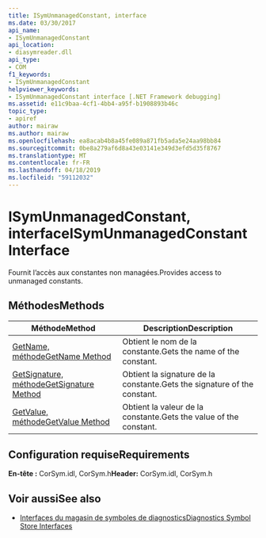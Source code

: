 ```yaml
---
title: ISymUnmanagedConstant, interface
ms.date: 03/30/2017
api_name:
- ISymUnmanagedConstant
api_location:
- diasymreader.dll
api_type:
- COM
f1_keywords:
- ISymUnmanagedConstant
helpviewer_keywords:
- ISymUnmanagedConstant interface [.NET Framework debugging]
ms.assetid: e11c9baa-4cf1-4bb4-a95f-b1908893b46c
topic_type:
- apiref
author: mairaw
ms.author: mairaw
ms.openlocfilehash: ea8acab4b8a45fe089a871fb5ada5e24aa98bb84
ms.sourcegitcommit: 0be8a279af6d8a43e03141e349d3efd5d35f8767
ms.translationtype: MT
ms.contentlocale: fr-FR
ms.lasthandoff: 04/18/2019
ms.locfileid: "59112032"
---
```

# <a name="isymunmanagedconstant-interface"></a><span data-ttu-id="fe0e4-102">ISymUnmanagedConstant, interface</span><span class="sxs-lookup"><span data-stu-id="fe0e4-102">ISymUnmanagedConstant Interface</span></span>
<span data-ttu-id="fe0e4-103">Fournit l’accès aux constantes non managées.</span><span class="sxs-lookup"><span data-stu-id="fe0e4-103">Provides access to unmanaged constants.</span></span>  
  
## <a name="methods"></a><span data-ttu-id="fe0e4-104">Méthodes</span><span class="sxs-lookup"><span data-stu-id="fe0e4-104">Methods</span></span>  
  
|<span data-ttu-id="fe0e4-105">Méthode</span><span class="sxs-lookup"><span data-stu-id="fe0e4-105">Method</span></span>|<span data-ttu-id="fe0e4-106">Description</span><span class="sxs-lookup"><span data-stu-id="fe0e4-106">Description</span></span>|  
|------------|-----------------|  
|[<span data-ttu-id="fe0e4-107">GetName, méthode</span><span class="sxs-lookup"><span data-stu-id="fe0e4-107">GetName Method</span></span>](../../../../docs/framework/unmanaged-api/diagnostics/isymunmanagedconstant-getname-method.md)|<span data-ttu-id="fe0e4-108">Obtient le nom de la constante.</span><span class="sxs-lookup"><span data-stu-id="fe0e4-108">Gets the name of the constant.</span></span>|  
|[<span data-ttu-id="fe0e4-109">GetSignature, méthode</span><span class="sxs-lookup"><span data-stu-id="fe0e4-109">GetSignature Method</span></span>](../../../../docs/framework/unmanaged-api/diagnostics/isymunmanagedconstant-getsignature-method.md)|<span data-ttu-id="fe0e4-110">Obtient la signature de la constante.</span><span class="sxs-lookup"><span data-stu-id="fe0e4-110">Gets the signature of the constant.</span></span>|  
|[<span data-ttu-id="fe0e4-111">GetValue, méthode</span><span class="sxs-lookup"><span data-stu-id="fe0e4-111">GetValue Method</span></span>](../../../../docs/framework/unmanaged-api/diagnostics/isymunmanagedconstant-getvalue-method.md)|<span data-ttu-id="fe0e4-112">Obtient la valeur de la constante.</span><span class="sxs-lookup"><span data-stu-id="fe0e4-112">Gets the value of the constant.</span></span>|  
  
## <a name="requirements"></a><span data-ttu-id="fe0e4-113">Configuration requise</span><span class="sxs-lookup"><span data-stu-id="fe0e4-113">Requirements</span></span>  
 <span data-ttu-id="fe0e4-114">**En-tête :** CorSym.idl, CorSym.h</span><span class="sxs-lookup"><span data-stu-id="fe0e4-114">**Header:** CorSym.idl, CorSym.h</span></span>  
  
## <a name="see-also"></a><span data-ttu-id="fe0e4-115">Voir aussi</span><span class="sxs-lookup"><span data-stu-id="fe0e4-115">See also</span></span>

- [<span data-ttu-id="fe0e4-116">Interfaces du magasin de symboles de diagnostics</span><span class="sxs-lookup"><span data-stu-id="fe0e4-116">Diagnostics Symbol Store Interfaces</span></span>](../../../../docs/framework/unmanaged-api/diagnostics/diagnostics-symbol-store-interfaces.md)
